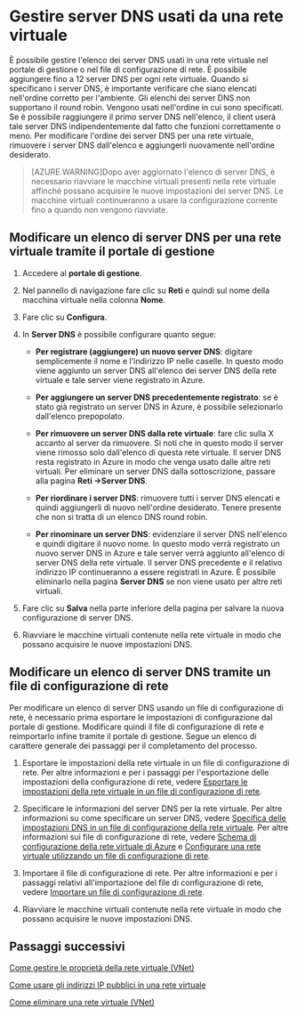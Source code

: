 <properties 
   pageTitle="Gestire server DNS usati da una rete virtuale"
   description="Informazioni su come aggiungere e rimuovere server DNS in una rete virtuale"
   services="virtual-network"
   documentationCenter="na"
   authors="telmosampaio"
   manager="carolz"
   editor="tysonn" />
<tags 
   ms.service="virtual-network"
   ms.devlang="na"
   ms.topic="article"
   ms.tgt_pltfrm="na"
   ms.workload="infrastructure-services"
   ms.date="09/04/2015"
   ms.author="telmos" />

# Gestire server DNS usati da una rete virtuale

È possibile gestire l'elenco dei server DNS usati in una rete virtuale nel portale di gestione o nel file di configurazione di rete. È possibile aggiungere fino a 12 server DNS per ogni rete virtuale. Quando si specificano i server DNS, è importante verificare che siano elencati nell'ordine corretto per l'ambiente. Gli elenchi dei server DNS non supportano il round robin. Vengono usati nell'ordine in cui sono specificati. Se è possibile raggiungere il primo server DNS nell'elenco, il client userà tale server DNS indipendentemente dal fatto che funzioni correttamente o meno. Per modificare l'ordine dei server DNS per una rete virtuale, rimuovere i server DNS dall'elenco e aggiungerli nuovamente nell'ordine desiderato.

>[AZURE.WARNING]Dopo aver aggiornato l'elenco di server DNS, è necessario riavviare le macchine virtuali presenti nella rete virtuale affinché possano acquisire le nuove impostazioni dei server DNS. Le macchine virtuali continueranno a usare la configurazione corrente fino a quando non vengono riavviate.

## Modificare un elenco di server DNS per una rete virtuale tramite il portale di gestione

1. Accedere al **portale di gestione**.

1. Nel pannello di navigazione fare clic su **Reti** e quindi sul nome della macchina virtuale nella colonna **Nome**.

1. Fare clic su **Configura**.

1. In **Server DNS** è possibile configurare quanto segue:

	- **Per registrare (aggiungere) un nuovo server DNS**: digitare semplicemente il nome e l'indirizzo IP nelle caselle. In questo modo viene aggiunto un server DNS all'elenco dei server DNS della rete virtuale e tale server viene registrato in Azure.

	- **Per aggiungere un server DNS precedentemente registrato**: se è stato già registrato un server DNS in Azure, è possibile selezionarlo dall'elenco prepopolato.

	- **Per rimuovere un server DNS dalla rete virtuale**: fare clic sulla X accanto al server da rimuovere. Si noti che in questo modo il server viene rimosso solo dall'elenco di questa rete virtuale. Il server DNS resta registrato in Azure in modo che venga usato dalle altre reti virtuali. Per eliminare un server DNS dalla sottoscrizione, passare alla pagina **Reti ->Server DNS**.

	- **Per riordinare i server DNS**: rimuovere tutti i server DNS elencati e quindi aggiungerli di nuovo nell'ordine desiderato. Tenere presente che non si tratta di un elenco DNS round robin.

	- **Per rinominare un server DNS**: evidenziare il server DNS nell'elenco e quindi digitare il nuovo nome. In questo modo verrà registrato un nuovo server DNS in Azure e tale server verrà aggiunto all'elenco di server DNS della rete virtuale. Il server DNS precedente e il relativo indirizzo IP continueranno a essere registrati in Azure. È possibile eliminarlo nella pagina **Server DNS** se non viene usato per altre reti virtuali.

1. Fare clic su **Salva** nella parte inferiore della pagina per salvare la nuova configurazione di server DNS.

1. Riavviare le macchine virtuali contenute nella rete virtuale in modo che possano acquisire le nuove impostazioni DNS.

## Modificare un elenco di server DNS tramite un file di configurazione di rete

Per modificare un elenco di server DNS usando un file di configurazione di rete, è necessario prima esportare le impostazioni di configurazione dal portale di gestione. Modificare quindi il file di configurazione di rete e reimportarlo infine tramite il portale di gestione. Segue un elenco di carattere generale dei passaggi per il completamento del processo.

1. Esportare le impostazioni della rete virtuale in un file di configurazione di rete. Per altre informazioni e per i passaggi per l'esportazione delle impostazioni della configurazione di rete, vedere [Esportare le impostazioni della rete virtuale in un file di configurazione di rete](virtual-networks-using-network-configuration-file.md).

1. Specificare le informazioni del server DNS per la rete virtuale. Per altre informazioni su come specificare un server DNS, vedere [Specifica delle impostazioni DNS in un file di configurazione della rete virtuale](virtual-networks-specifying-a-dns-settings-in-a-virtual-network-configuration-file.md). Per altre informazioni sui file di configurazione di rete, vedere [Schema di configurazione della rete virtuale di Azure](https://msdn.microsoft.com/library/azure/jj157100.aspx) e [Configurare una rete virtuale utilizzando un file di configurazione di rete](virtual-networks-using-network-configuration-file.md).

1. Importare il file di configurazione di rete. Per altre informazioni e per i passaggi relativi all'importazione del file di configurazione di rete, vedere [Importare un file di configurazione di rete](virtual-networks-using-network-configuration-file.md).

1. Riavviare le macchine virtuali contenute nella rete virtuale in modo che possano acquisire le nuove impostazioni DNS.

## Passaggi successivi

[Come gestire le proprietà della rete virtuale (VNet)](../virtual-networks-settings)

[Come usare gli indirizzi IP pubblici in una rete virtuale](../virtual-networks-public-ip-within-vnet)

[Come eliminare una rete virtuale (VNet)](../virtual-networks-delete-vnet)

<!---HONumber=Oct15_HO3-->